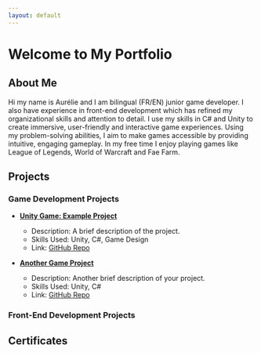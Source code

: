 ```yaml
---
layout: default
---
```


# Welcome to My Portfolio

## About Me

Hi my name is Aurélie and I am bilingual (FR/EN) junior game developer. I also have experience in front-end development which has refined my organizational skills and attention to detail. I use my skills in C# and Unity to create immersive, user-friendly and interactive game experiences. Using my problem-solving abilities, I aim to make games accessible by providing intuitive, engaging gameplay. In my free time I enjoy playing games like League of Legends, World of Warcraft and Fae Farm.

## Projects

### Game Development Projects

- **[Unity Game: Example Project](link-to-project)**
  - Description: A brief description of the project.
  - Skills Used: Unity, C#, Game Design
  - Link: [GitHub Repo](link-to-repo)

- **[Another Game Project](link-to-project)**
  - Description: Another brief description of your project.
  - Skills Used: Unity, C#
  - Link: [GitHub Repo](link-to-repo)
 
### Front-End Development Projects


## Certificates
